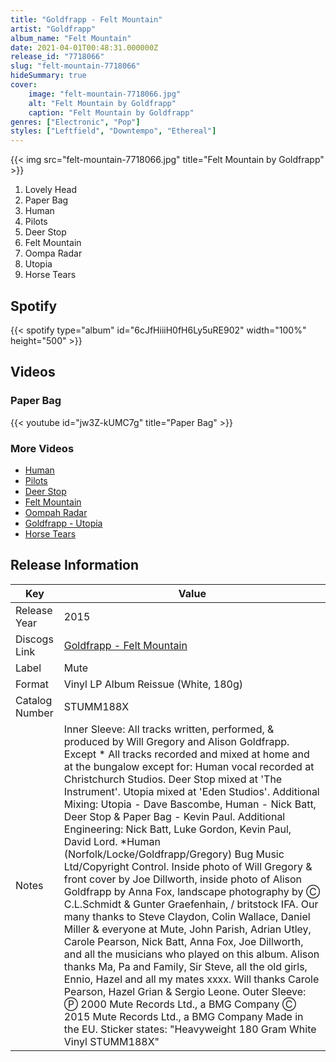 ```yaml
---
title: "Goldfrapp - Felt Mountain"
artist: "Goldfrapp"
album_name: "Felt Mountain"
date: 2021-04-01T00:48:31.000000Z
release_id: "7718066"
slug: "felt-mountain-7718066"
hideSummary: true
cover:
    image: "felt-mountain-7718066.jpg"
    alt: "Felt Mountain by Goldfrapp"
    caption: "Felt Mountain by Goldfrapp"
genres: ["Electronic", "Pop"]
styles: ["Leftfield", "Downtempo", "Ethereal"]
---
```


{{< img src="felt-mountain-7718066.jpg" title="Felt Mountain by Goldfrapp" >}}

<!-- section break -->

1. Lovely Head
2. Paper Bag
3. Human
4. Pilots
5. Deer Stop
6. Felt Mountain
7. Oompa Radar
8. Utopia
9. Horse Tears

<!-- section break -->


## Spotify
{{< spotify type="album" id="6cJfHiiiH0fH6Ly5uRE902" width="100%" height="500" >}}



## Videos
### Paper Bag
{{< youtube id="jw3Z-kUMC7g" title="Paper Bag" >}}<br>

### More Videos

- [Human](https://www.youtube.com/watch?v=HoYwBI1g7tk)
- [Pilots](https://www.youtube.com/watch?v=eqwrV-qzpq8)
- [Deer Stop](https://www.youtube.com/watch?v=7ZoevxcGo9E)
- [Felt Mountain](https://www.youtube.com/watch?v=cTAycSBW08s)
- [Oompah Radar](https://www.youtube.com/watch?v=A8nL51nIy6U)
- [Goldfrapp - Utopia](https://www.youtube.com/watch?v=QUB7e3BtnvU)
- [Horse Tears](https://www.youtube.com/watch?v=92qlKcNo3XA)


## Release Information
|  Key           | Value                                                |
| ---------------| ---------------------------------------------------- |
| Release Year   | 2015                                   |
| Discogs Link   | [Goldfrapp - Felt Mountain](https://www.discogs.com/release/7718066-Goldfrapp-Felt-Mountain) |
| Label          | Mute |
| Format         | Vinyl LP Album Reissue (White, 180g) |
| Catalog Number | STUMM188X |
| Notes | Inner Sleeve: All tracks written, performed, & produced by Will Gregory and Alison Goldfrapp. Except *  All tracks recorded and mixed at home and at the bungalow except for: Human vocal recorded at Christchurch Studios. Deer Stop mixed at 'The Instrument'. Utopia mixed at 'Eden Studios'. Additional Mixing: Utopia - Dave Bascombe, Human - Nick Batt, Deer Stop & Paper Bag - Kevin Paul. Additional Engineering: Nick Batt, Luke Gordon, Kevin Paul, David Lord. *Human (Norfolk/Locke/Goldfrapp/Gregory) Bug Music Ltd/Copyright Control. Inside photo of Will Gregory & front cover by Joe Dillworth, inside photo of Alison Goldfrapp by Anna Fox, landscape photography by Ⓒ C.L.Schmidt & Gunter Graefenhain, / britstock IFA.  Our many thanks to Steve Claydon, Colin Wallace, Daniel Miller & everyone at Mute, John Parish, Adrian Utley, Carole Pearson, Nick Batt, Anna Fox, Joe Dillworth, and all the musicians who played on this album. Alison thanks Ma, Pa and Family, Sir Steve, all the old girls, Ennio, Hazel and all my mates xxxx. Will thanks Carole Pearson, Hazel Grian & Sergio Leone.  Outer Sleeve: Ⓟ 2000 Mute Records Ltd., a BMG Company Ⓒ 2015 Mute Records Ltd., a BMG Company Made in the EU.  Sticker states: "Heavyweight 180 Gram White Vinyl STUMM188X" |